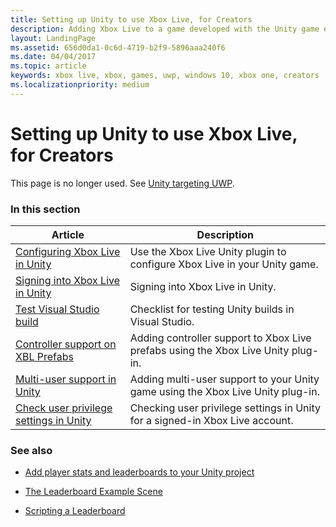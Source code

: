 ```yaml
---
title: Setting up Unity to use Xbox Live, for Creators
description: Adding Xbox Live to a game developed with the Unity game engine.
layout: LandingPage
ms.assetid: 656d0da1-0c6d-4719-b2f9-5896aaa240f6
ms.date: 04/04/2017
ms.topic: article
keywords: xbox live, xbox, games, uwp, windows 10, xbox one, creators
ms.localizationpriority: medium
---
```


# Setting up Unity to use Xbox Live, for Creators

This page is no longer used.  See [Unity targeting UWP](../get-started/setup-ide/creators/unity-uwp/index.md).


### In this section

| Article | Description |
|---------|-------------|
| [Configuring Xbox Live in Unity](configure-xbox-live-in-unity.md) | Use the Xbox Live Unity plugin to configure Xbox Live in your Unity game. |
| [Signing into Xbox Live in Unity](unity-signin-nav.md) | Signing into Xbox Live in Unity. |
| [Test Visual Studio build](test-visual-studio-build.md) | Checklist for testing Unity builds in Visual Studio. |
| [Controller support on XBL Prefabs](add-controller-support-to-xbox-live-prefabs.md) | Adding controller support to Xbox Live prefabs using the Xbox Live Unity plug-in. |
| [Multi-user support in Unity](add-multi-user-support.md) | Adding multi-user support to your Unity game using the Xbox Live Unity plug-in. |
| [Check user privilege settings in Unity](check-user-privileges-in-unity.md) | Checking user privilege settings in Unity for a signed-in Xbox Live account. |


### See also

* [Add player stats and leaderboards to your Unity project](add-stats-and-leaderboards-in-unity.md)

* [The Leaderboard Example Scene](setup-leaderboard-example-scene.md)

* [Scripting a Leaderboard](unity-leaderboard-from-scratch.md)

